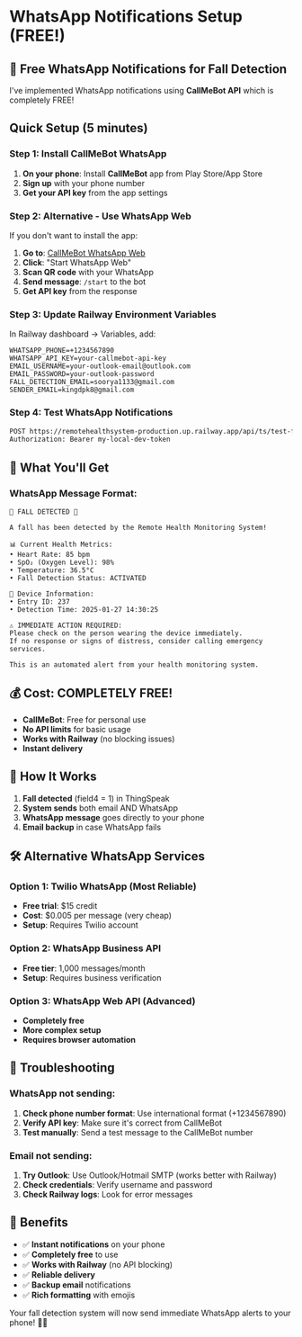 # WhatsApp Notifications Setup (FREE!)

## 🚀 Free WhatsApp Notifications for Fall Detection

I've implemented WhatsApp notifications using **CallMeBot API** which is completely FREE!

## Quick Setup (5 minutes)

### Step 1: Install CallMeBot WhatsApp
1. **On your phone**: Install **CallMeBot** app from Play Store/App Store
2. **Sign up** with your phone number
3. **Get your API key** from the app settings

### Step 2: Alternative - Use WhatsApp Web
If you don't want to install the app:

1. **Go to**: [CallMeBot WhatsApp Web](https://www.callmebot.com/blog/free-api-whatsapp-messages/)
2. **Click**: "Start WhatsApp Web"
3. **Scan QR code** with your WhatsApp
4. **Send message**: `/start` to the bot
5. **Get API key** from the response

### Step 3: Update Railway Environment Variables
In Railway dashboard → Variables, add:
```
WHATSAPP_PHONE=+1234567890
WHATSAPP_API_KEY=your-callmebot-api-key
EMAIL_USERNAME=your-outlook-email@outlook.com
EMAIL_PASSWORD=your-outlook-password
FALL_DETECTION_EMAIL=soorya1133@gmail.com
SENDER_EMAIL=kingdpk8@gmail.com
```

### Step 4: Test WhatsApp Notifications
```bash
POST https://remotehealthsystem-production.up.railway.app/api/ts/test-fall-detection-email
Authorization: Bearer my-local-dev-token
```

## 🎯 What You'll Get

### WhatsApp Message Format:
```
🚨 FALL DETECTED 🚨

A fall has been detected by the Remote Health Monitoring System!

📊 Current Health Metrics:
• Heart Rate: 85 bpm
• SpO₂ (Oxygen Level): 98%
• Temperature: 36.5°C
• Fall Detection Status: ACTIVATED

📍 Device Information:
• Entry ID: 237
• Detection Time: 2025-01-27 14:30:25

⚠️ IMMEDIATE ACTION REQUIRED:
Please check on the person wearing the device immediately.
If no response or signs of distress, consider calling emergency services.

This is an automated alert from your health monitoring system.
```

## 💰 Cost: COMPLETELY FREE!

- **CallMeBot**: Free for personal use
- **No API limits** for basic usage
- **Works with Railway** (no blocking issues)
- **Instant delivery**

## 🔧 How It Works

1. **Fall detected** (field4 = 1) in ThingSpeak
2. **System sends** both email AND WhatsApp
3. **WhatsApp message** goes directly to your phone
4. **Email backup** in case WhatsApp fails

## 🛠️ Alternative WhatsApp Services

### Option 1: Twilio WhatsApp (Most Reliable)
- **Free trial**: $15 credit
- **Cost**: $0.005 per message (very cheap)
- **Setup**: Requires Twilio account

### Option 2: WhatsApp Business API
- **Free tier**: 1,000 messages/month
- **Setup**: Requires business verification

### Option 3: WhatsApp Web API (Advanced)
- **Completely free**
- **More complex setup**
- **Requires browser automation**

## 🚨 Troubleshooting

### WhatsApp not sending:
1. **Check phone number format**: Use international format (+1234567890)
2. **Verify API key**: Make sure it's correct from CallMeBot
3. **Test manually**: Send a test message to the CallMeBot number

### Email not sending:
1. **Try Outlook**: Use Outlook/Hotmail SMTP (works better with Railway)
2. **Check credentials**: Verify username and password
3. **Check Railway logs**: Look for error messages

## 🎉 Benefits

- ✅ **Instant notifications** on your phone
- ✅ **Completely free** to use
- ✅ **Works with Railway** (no API blocking)
- ✅ **Reliable delivery**
- ✅ **Backup email** notifications
- ✅ **Rich formatting** with emojis

Your fall detection system will now send immediate WhatsApp alerts to your phone! 📱🚨
